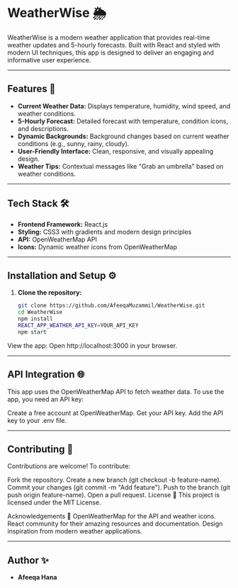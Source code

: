 # WeatherWise 🌦️

WeatherWise is a modern weather application that provides real-time weather updates and 5-hourly forecasts. Built with React and styled with modern UI techniques, this app is designed to deliver an engaging and informative user experience.

---

## Features 🚀
- **Current Weather Data:** Displays temperature, humidity, wind speed, and weather conditions.
- **5-Hourly Forecast:** Detailed forecast with temperature, condition icons, and descriptions.
- **Dynamic Backgrounds:** Background changes based on current weather conditions (e.g., sunny, rainy, cloudy).
- **User-Friendly Interface:** Clean, responsive, and visually appealing design.
- **Weather Tips:** Contextual messages like "Grab an umbrella" based on weather conditions.

---

## Tech Stack 🛠️
- **Frontend Framework:** React.js
- **Styling:** CSS3 with gradients and modern design principles
- **API:** OpenWeatherMap API
- **Icons:** Dynamic weather icons from OpenWeatherMap

---

## Installation and Setup ⚙️

1. **Clone the repository:**
   ```bash
   git clone https://github.com/AfeeqaMuzammil/WeatherWise.git
   cd WeatherWise
   npm install
   REACT_APP_WEATHER_API_KEY=YOUR_API_KEY
   npm start
   
View the app: Open http://localhost:3000 in your browser.

---


## API Integration 🌐
This app uses the OpenWeatherMap API to fetch weather data. To use the app, you need an API key:

Create a free account at OpenWeatherMap.
Get your API key.
Add the API key to your .env file.

---

## Contributing 🤝
Contributions are welcome! To contribute:

Fork the repository.
Create a new branch (git checkout -b feature-name).
Commit your changes (git commit -m "Add feature").
Push to the branch (git push origin feature-name).
Open a pull request.
License 📜
This project is licensed under the MIT License.

Acknowledgements 🙏
OpenWeatherMap for the API and weather icons.
React community for their amazing resources and documentation.
Design inspiration from modern weather applications.

---

## Author ✨
- **Afeeqa Hana**
